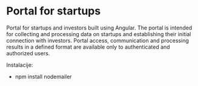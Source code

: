 # Portal for startups
Portal for startups and investors built using Angular.
The portal is intended for collecting and processing data on 
startups and establishing their initial connection with investors. 
Portal access, communication and processing results in a defined 
format are available only to authenticated and authorized users.

Instalacije:
 - npm install nodemailer
